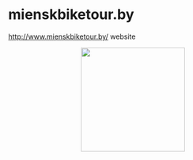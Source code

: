 # mienskbiketour.by
http://www.mienskbiketour.by/ website

<p align="center">
    <img src="https://user-images.githubusercontent.com/5278175/72259514-b8c59a80-3621-11ea-910e-cff36f53fe6a.png" width="210">
</p>
